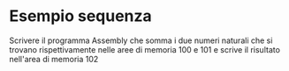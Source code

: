 # Esempio sequenza

Scrivere il programma Assembly che somma i due numeri naturali che si trovano rispettivamente nelle aree di memoria 100 e 101 e scrive il risultato nell'area di memoria 102
